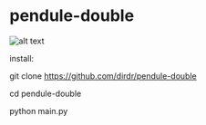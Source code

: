 # pendule-double

![alt text](https://github.com/dirdr/pendule-double/blob/master/Screenshot_1.png.jpg?raw=true)


install:

git clone https://github.com/dirdr/pendule-double

cd pendule-double

python main.py
